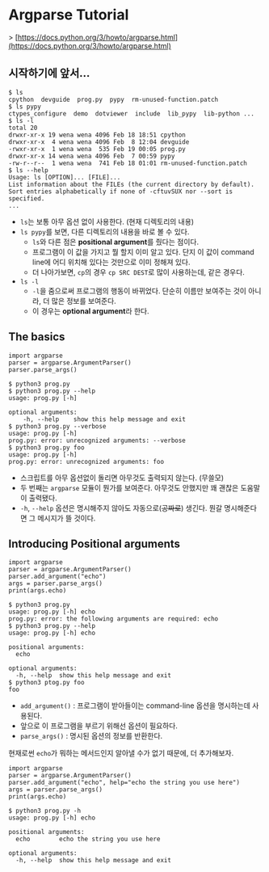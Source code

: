 # Argparse Tutorial

&gt; [https://docs.python.org/3/howto/argparse.html](https://docs.python.org/3/howto/argparse.html)

## 시작하기에 앞서...

```shell
$ ls
cpython  devguide  prog.py  pypy  rm-unused-function.patch
$ ls pypy
ctypes_configure  demo  dotviewer  include  lib_pypy  lib-python ...
$ ls -l
total 20
drwxr-xr-x 19 wena wena 4096 Feb 18 18:51 cpython
drwxr-xr-x  4 wena wena 4096 Feb  8 12:04 devguide
-rwxr-xr-x  1 wena wena  535 Feb 19 00:05 prog.py
drwxr-xr-x 14 wena wena 4096 Feb  7 00:59 pypy
-rw-r--r--  1 wena wena  741 Feb 18 01:01 rm-unused-function.patch
$ ls --help
Usage: ls [OPTION]... [FILE]...
List information about the FILEs (the current directory by default).
Sort entries alphabetically if none of -cftuvSUX nor --sort is specified.
...
```

* `ls`는 보통 아무 옵션 없이 사용한다. \(현재 디렉토리의 내용\)
* `ls pypy`를 보면, 다른 디렉토리의 내용을 바로 볼 수 있다.
  * `ls`와 다른 점은 **positional argument**를 줬다는 점이다.
  * 프로그램이 이 값을 가지고 뭘 할지 이미 알고 있다. 단지 이 값이 command line에 어디 위치해 있다는 것만으로 이미 정해져 있다.
  * 더 나아가보면, `cp`의 경우 `cp SRC DEST`로 많이 사용하는데, 같은 경우다.
* `ls -l`
  * `-l`을 줌으로써 프로그램의 행동이 바뀌었다. 단순히 이름만 보여주는 것이 아니라, 더 많은 정보를 보여준다.
  * 이 경우는 **optional argument**라 한다.

## The basics

```text
import argparse
parser = argparse.ArgumentParser()
parser.parse_args()
```

```text
$ python3 prog.py
$ python3 prog.py --help
usage: prog.py [-h]

optional arguments:
    -h, --help    show this help message and exit
$ python3 prog.py --verbose
usage: prog.py [-h]
prog.py: error: unrecognized arguments: --verbose
$ python3 prog.py foo
usage: prog.py [-h]
prog.py: error: unrecognized arguments: foo
```

* 스크립트를 아무 옵션없이 돌리면 아무것도 출력되지 않는다. \(무쓸모\)
* 두 번째는 `argparse` 모듈이 뭔가를 보여준다. 아무것도 안했지만 꽤 괜찮은 도움말이 출력됐다.
* `-h`, `--help` 옵션은 명시해주지 않아도 자동으로\(~~공짜로~~\) 생긴다. 뭔갈 명시해준다면 그 메시지가 뜰 것이다.

## Introducing Positional arguments

```text
import argparse
parser = argparse.ArgumentParser()
parser.add_argument("echo")
args = parser.parse_args()
print(args.echo)
```

```text
$ python3 prog.py
usage: prog.py [-h] echo
prog.py: error: the following arguments are required: echo
$ python3 prog.py --help
usage: prog.py [-h] echo

positional arguments:
  echo

optional arguments:
  -h, --help  show this help message and exit
$ python3 ptog.py foo
foo
```

* `add_argument()` : 프로그램이 받아들이는 command-line 옵션을 명시하는데 사용된다.
* 앞으로 이 프로그램을 부르기 위해선 옵션이 필요하다.
* `parse_args()` : 명시된 옵션의 정보를 반환한다.

현재로썬 `echo`가 뭐하는 메서드인지 알아낼 수가 없기 때문에, 더 추가해보자.

```text
import argparse
parser = argparse.ArgumentParser()
parser.add_argument("echo", help="echo the string you use here")
args = parser.parse_args()
print(args.echo)
```

```text
$ python3 prog.py -h
usage: prog.py [-h] echo

positional arguments:
  echo        echo the string you use here

optional arguments:
  -h, --help  show this help message and exit
```

